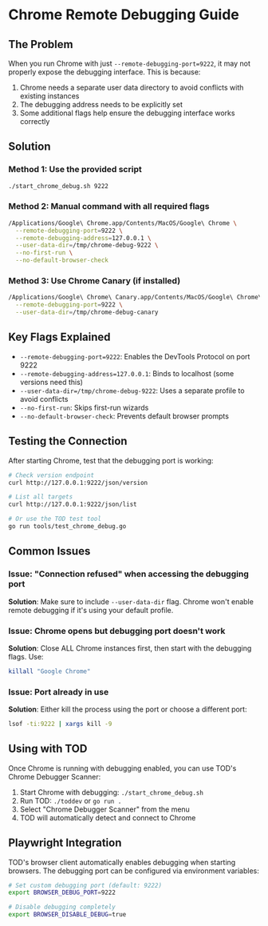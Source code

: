 # Chrome Remote Debugging Guide

## The Problem

When you run Chrome with just `--remote-debugging-port=9222`, it may not properly expose the debugging interface. This is because:

1. Chrome needs a separate user data directory to avoid conflicts with existing instances
2. The debugging address needs to be explicitly set
3. Some additional flags help ensure the debugging interface works correctly

## Solution

### Method 1: Use the provided script

```bash
./start_chrome_debug.sh 9222
```

### Method 2: Manual command with all required flags

```bash
/Applications/Google\ Chrome.app/Contents/MacOS/Google\ Chrome \
  --remote-debugging-port=9222 \
  --remote-debugging-address=127.0.0.1 \
  --user-data-dir=/tmp/chrome-debug-9222 \
  --no-first-run \
  --no-default-browser-check
```

### Method 3: Use Chrome Canary (if installed)

```bash
/Applications/Google\ Chrome\ Canary.app/Contents/MacOS/Google\ Chrome\ Canary \
  --remote-debugging-port=9222 \
  --user-data-dir=/tmp/chrome-debug-canary
```

## Key Flags Explained

- `--remote-debugging-port=9222`: Enables the DevTools Protocol on port 9222
- `--remote-debugging-address=127.0.0.1`: Binds to localhost (some versions need this)
- `--user-data-dir=/tmp/chrome-debug-9222`: Uses a separate profile to avoid conflicts
- `--no-first-run`: Skips first-run wizards
- `--no-default-browser-check`: Prevents default browser prompts

## Testing the Connection

After starting Chrome, test that the debugging port is working:

```bash
# Check version endpoint
curl http://127.0.0.1:9222/json/version

# List all targets
curl http://127.0.0.1:9222/json/list

# Or use the TOD test tool
go run tools/test_chrome_debug.go
```

## Common Issues

### Issue: "Connection refused" when accessing the debugging port

**Solution**: Make sure to include `--user-data-dir` flag. Chrome won't enable remote debugging if it's using your default profile.

### Issue: Chrome opens but debugging port doesn't work

**Solution**: Close ALL Chrome instances first, then start with the debugging flags. Use:
```bash
killall "Google Chrome"
```

### Issue: Port already in use

**Solution**: Either kill the process using the port or choose a different port:
```bash
lsof -ti:9222 | xargs kill -9
```

## Using with TOD

Once Chrome is running with debugging enabled, you can use TOD's Chrome Debugger Scanner:

1. Start Chrome with debugging: `./start_chrome_debug.sh`
2. Run TOD: `./toddev` or `go run .`
3. Select "Chrome Debugger Scanner" from the menu
4. TOD will automatically detect and connect to Chrome

## Playwright Integration

TOD's browser client automatically enables debugging when starting browsers. The debugging port can be configured via environment variables:

```bash
# Set custom debugging port (default: 9222)
export BROWSER_DEBUG_PORT=9222

# Disable debugging completely
export BROWSER_DISABLE_DEBUG=true
```
